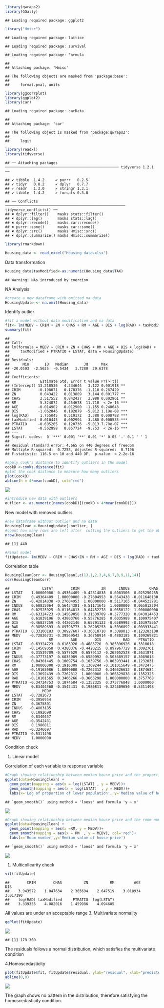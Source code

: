 ``` r
library(qwraps2)
library(GGally)
```

    ## Loading required package: ggplot2

``` r
library("Hmisc")
```

    ## Loading required package: lattice

    ## Loading required package: survival

    ## Loading required package: Formula

    ## 
    ## Attaching package: 'Hmisc'

    ## The following objects are masked from 'package:base':
    ## 
    ##     format.pval, units

``` r
library(ggcorrplot)
library(ggplot2)
library(car)
```

    ## Loading required package: carData

    ## 
    ## Attaching package: 'car'

    ## The following object is masked from 'package:qwraps2':
    ## 
    ##     logit

``` r
library(readxl)
library(tidyverse)
```

    ## ── Attaching packages ──────────────────────────────────────────────────── tidyverse 1.2.1 ──

    ## ✔ tibble  1.4.2     ✔ purrr   0.2.5
    ## ✔ tidyr   0.8.2     ✔ dplyr   0.7.7
    ## ✔ readr   1.3.0     ✔ stringr 1.3.1
    ## ✔ tibble  1.4.2     ✔ forcats 0.3.0

    ## ── Conflicts ─────────────────────────────────────────────────────── tidyverse_conflicts() ──
    ## ✖ dplyr::filter()    masks stats::filter()
    ## ✖ dplyr::lag()       masks stats::lag()
    ## ✖ dplyr::recode()    masks car::recode()
    ## ✖ purrr::some()      masks car::some()
    ## ✖ dplyr::src()       masks Hmisc::src()
    ## ✖ dplyr::summarize() masks Hmisc::summarize()

``` r
library(rmarkdown)

Housing_data <- read_excel("Housing data.xlsx")
```

Data transformation

``` r
Housing_data$taxModified<-as.numeric(Housing_data$TAX)
```

    ## Warning: NAs introduced by coercion

NA Analysis

``` r
#create a new dataframe with omitted na data
HousingUpdate <- na.omit(Housing_data)
```

Identify outlier

``` r
#fit a model without data modification and na data
fit<- lm(MEDV ~ CRIM + ZN + CHAS + RM + AGE + DIS + log(RAD) + taxModified + PTRATIO + LSTAT, data=HousingUpdate)
summary(fit)
```

    ## 
    ## Call:
    ## lm(formula = MEDV ~ CRIM + ZN + CHAS + RM + AGE + DIS + log(RAD) + 
    ##     taxModified + PTRATIO + LSTAT, data = HousingUpdate)
    ## 
    ## Residuals:
    ##      Min       1Q   Median       3Q      Max 
    ## -20.0503  -2.5625  -0.5434   1.7280  29.6378 
    ## 
    ## Coefficients:
    ##              Estimate Std. Error t value Pr(>|t|)    
    ## (Intercept) 13.218536   4.234644   3.122 0.001918 ** 
    ## CRIM        -0.198071   0.178376  -1.110 0.267429    
    ## ZN           0.043422   0.013809   3.144 0.001777 ** 
    ## CHAS         2.517552   0.842427   2.988 0.002961 ** 
    ## RM           5.324072   0.454678  11.710  < 2e-16 ***
    ## AGE         -0.014902   0.012900  -1.155 0.248643    
    ## DIS         -1.062846   0.182879  -5.812 1.19e-08 ***
    ## log(RAD)     1.755045   0.519172   3.380 0.000788 ***
    ## taxModified -0.010445   0.002994  -3.488 0.000535 ***
    ## PTRATIO     -0.605265   0.120736  -5.013 7.78e-07 ***
    ## LSTAT       -0.562998   0.057724  -9.753  < 2e-16 ***
    ## ---
    ## Signif. codes:  0 '***' 0.001 '**' 0.01 '*' 0.05 '.' 0.1 ' ' 1
    ## 
    ## Residual standard error: 4.665 on 440 degrees of freedom
    ## Multiple R-squared:  0.7258, Adjusted R-squared:  0.7196 
    ## F-statistic: 116.5 on 10 and 440 DF,  p-value: < 2.2e-16

``` r
#apply cook's distance to identify outliers in the model
cookD <-cooks.distance(fit)
#plot the cook distance to measure how many outliers
plot(cookD)
abline(h = 4*mean(cookD), col="red")
```

![](Housingdata_files/figure-markdown_github/unnamed-chunk-4-1.png)

``` r
#introduce new data with outliers
outlier <- as.numeric(names(cookD)[(cookD > 4*mean(cookD))])
```

New model with removed outliers

``` r
#new dataframe without outlier and na data
HousingClean <-HousingUpdate[-outlier, ]
#count how many rows are left after  cutting the outliers to get the observation numbers
nrow(HousingClean)
```

    ## [1] 440

``` r
#Final model
fitUpdate<- lm(MEDV ~ CRIM + CHAS+ZN + RM + AGE + DIS + log(RAD) + taxModified + PTRATIO + log(LSTAT), data=HousingClean)
```

Correlation table

``` r
HousingCleanCorr <- HousingClean[,c(13,1,2,3,4,6,7,8,9,11,14)]
cor(HousingCleanCorr)
```

    ##               LSTAT        CRIM          ZN      INDUS         CHAS
    ## LSTAT    1.00000000  0.49364409 -0.42814838  0.6083506  0.025250255
    ## CRIM     0.49364409  1.00000000 -0.27604953  0.5643438 -0.011648130
    ## ZN      -0.42814838 -0.27604953  1.00000000 -0.5117165 -0.044522781
    ## INDUS    0.60835064  0.56434381 -0.51171645  1.0000000  0.065012204
    ## CHAS     0.02525025 -0.01164813 -0.04452278  0.0650122  1.000000000
    ## RM      -0.63324723 -0.14569058  0.31539709 -0.3777320  0.043014453
    ## AGE      0.61839196  0.43803760 -0.55776285  0.6035989  0.100975407
    ## DIS     -0.46837259 -0.44202146  0.65791122 -0.6589992 -0.103975567
    ## RAD      0.38589693  0.89796773 -0.26205253  0.5036892 -0.003933441
    ## PTRATIO  0.33100183  0.30927607 -0.36318710  0.3089013 -0.123203100
    ## MEDV    -0.72826731 -0.39569542  0.36758914 -0.4803185  0.109269821
    ##                  RM        AGE        DIS          RAD    PTRATIO
    ## LSTAT   -0.63324723  0.6183920 -0.4683726  0.385896926  0.3310018
    ## CRIM    -0.14569058  0.4380376 -0.4420215  0.897967729  0.3092761
    ## ZN       0.31539709 -0.5577629  0.6579112 -0.262052528 -0.3631871
    ## INDUS   -0.37773197  0.6035989 -0.6589992  0.503689157  0.3089013
    ## CHAS     0.04301445  0.1009754 -0.1039756 -0.003933441 -0.1232031
    ## RM       1.00000000 -0.1916309  0.1369244 -0.101015649 -0.3472475
    ## AGE     -0.19163086  1.0000000 -0.7262312  0.346626632  0.1874684
    ## DIS      0.13692439 -0.7262312  1.0000000 -0.366329838 -0.1352325
    ## RAD     -0.10101565  0.3466266 -0.3663298  1.000000000  0.3757768
    ## PTRATIO -0.34724753  0.1874684 -0.1352325  0.375776848  1.0000000
    ## MEDV     0.83404568 -0.3542431  0.1980811 -0.324609650 -0.5311498
    ##               MEDV
    ## LSTAT   -0.7282673
    ## CRIM    -0.3956954
    ## ZN       0.3675891
    ## INDUS   -0.4803185
    ## CHAS     0.1092698
    ## RM       0.8340457
    ## AGE     -0.3542431
    ## DIS      0.1980811
    ## RAD     -0.3246097
    ## PTRATIO -0.5311498
    ## MEDV     1.0000000

Condition check

1.  Linear model

Correlation of each variable to response variable

``` r
#Graph showing relationship between median house price and the proportion population
ggplot(data=HousingClean) +
  geom_point(mapping = aes(x = log(LSTAT) , y = MEDV))+
  geom_smooth(mapping = aes(x = log(LSTAT)  , y = MEDV))+
  labs(x='Log of proportion of lower population', y='Median value of house price')
```

    ## `geom_smooth()` using method = 'loess' and formula 'y ~ x'

![](Housingdata_files/figure-markdown_github/unnamed-chunk-7-1.png)

``` r
#Graph showing relationship between median house price and the room number
ggplot(data=HousingClean) +
  geom_point(mapping = aes(x =RM, y = MEDV))+
  geom_smooth(mapping = aes(x = RM  , y = MEDV), col='red')+
  labs(x='Room number',y='Median value of house price')
```

    ## `geom_smooth()` using method = 'loess' and formula 'y ~ x'

![](Housingdata_files/figure-markdown_github/unnamed-chunk-7-2.png)

1.  Multicollearity check

``` r
vif(fitUpdate)
```

    ##        CRIM        CHAS          ZN          RM         AGE         DIS 
    ##    3.943572    1.047634    2.365694    2.647519    3.018934    3.017190 
    ##    log(RAD) taxModified     PTRATIO  log(LSTAT) 
    ##    3.339355    4.082016    1.459986    4.094605

All values are under an acceptable range 3. Multivariate normality

``` r
qqPlot(fitUpdate)
```

![](Housingdata_files/figure-markdown_github/unnamed-chunk-9-1.png)

    ## [1] 178 360

The residuals follows a normal distribution, which satisfies the multivariate condition

4.Homoscedasticity

``` r
plot(fitUpdate$fit, fitUpdate$residual, ylab="residual", xlab="predicted median price")
abline(0,0)
```

![](Housingdata_files/figure-markdown_github/unnamed-chunk-10-1.png)

The graph shows no pattern in the distribution, therefore satisfying the homoscedasticity condition.
